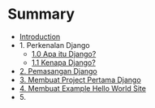 # Summary

* [Introduction](README.md)
* 1\. Perkenalan Django
    * [1.0 Apa itu Django?](bab1/1_0-apa-itu-django.md)
    * [1.1 Kenapa Django?](bab1/1_1-kenapa-django.md)
* [2\. Pemasangan Django](bab2/2_0-pemasangan-django.md)
* [3\. Membuat Project Pertama Django](membuat-project-pertama-django.md)
* [4\. Membuat Example Hello World Site](membuat-example-hello-world-site.md)
* 5\.

